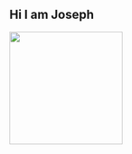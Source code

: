 ## Hi I am Joseph

<a href="https://github.com/anuraghazra/github-readme-stats">
  <img height=200 align="center" src="https://github-readme-stats.vercel.app/api?username=DELTA2507show_icons=true&theme=Dracula" />
</a>

